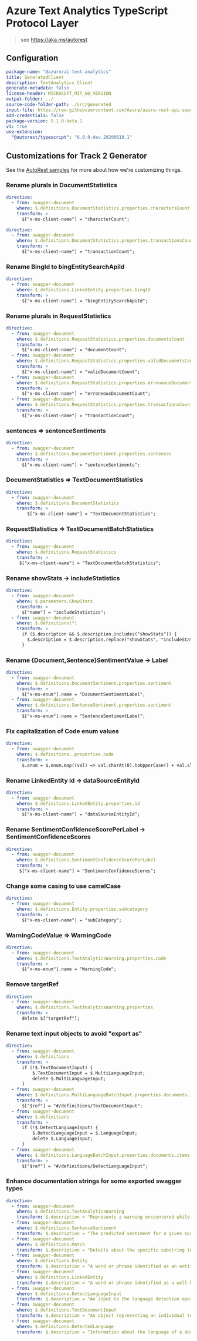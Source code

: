 # Azure Text Analytics TypeScript Protocol Layer

> see https://aka.ms/autorest

## Configuration

```yaml
package-name: "@azure/ai-text-analytics"
title: GeneratedClient
description: TextAnalytics Client
generate-metadata: false
license-header: MICROSOFT_MIT_NO_VERSION
output-folder: ../
source-code-folder-path: ./src/generated
input-file: https://raw.githubusercontent.com/Azure/azure-rest-api-specs/master/specification/cognitiveservices/data-plane/TextAnalytics/preview/v3.1-preview.2/TextAnalytics.json
add-credentials: false
package-version: 5.1.0-beta.1
v3: true
use-extension:
  "@autorest/typescript": "6.0.0-dev.20200618.1"
```

## Customizations for Track 2 Generator

See the [AutoRest samples](https://github.com/Azure/autorest/tree/master/Samples/3b-custom-transformations)
for more about how we're customizing things.

### Rename plurals in DocumentStatistics

```yaml
directive:
  - from: swagger-document
    where: $.definitions.DocumentStatistics.properties.charactersCount
    transform: >
      $["x-ms-client-name"] = "characterCount";
```

```yaml
directive:
  - from: swagger-document
    where: $.definitions.DocumentStatistics.properties.transactionsCount
    transform: >
      $["x-ms-client-name"] = "transactionCount";
```

### Rename BingId to bingEntitySearchApiId

```yaml
directive:
  - from: swagger-document
    where: $.definitions.LinkedEntity.properties.bingId
    transform: >
      $["x-ms-client-name"] = "bingEntitySearchApiId";
```

### Rename plurals in RequestStatistics

```yaml
directive:
  - from: swagger-document
    where: $.definitions.RequestStatistics.properties.documentsCount
    transform: >
      $["x-ms-client-name"] = "documentCount";
  - from: swagger-document
    where: $.definitions.RequestStatistics.properties.validDocumentsCount
    transform: >
      $["x-ms-client-name"] = "validDocumentCount";
  - from: swagger-document
    where: $.definitions.RequestStatistics.properties.erroneousDocumentsCount
    transform: >
      $["x-ms-client-name"] = "erroneousDocumentCount";
  - from: swagger-document
    where: $.definitions.RequestStatistics.properties.transactionsCount
    transform: >
      $["x-ms-client-name"] = "transactionCount";
```

### sentences => sentenceSentiments

```yaml
directive:
  - from: swagger-document
    where: $.definitions.DocumentSentiment.properties.sentences
    transform: >
      $["x-ms-client-name"] = "sentenceSentiments";
```

### DocumentStatistics => TextDocumentStatistics

```yaml
directive:
  - from: swagger-document
    where: $.definitions.DocumentStatistics
    transform: >
        $["x-ms-client-name"] = "TextDocumentStatistics";
```

### RequestStatistics => TextDocumentBatchStatistics

```yaml
directive:
  - from: swagger-document
    where: $.definitions.RequestStatistics
    transform: >
     $["x-ms-client-name"] = "TextDocumentBatchStatistics";
```

### Rename showStats -> includeStatistics

```yaml
directive:
  - from: swagger-document
    where: $.parameters.ShowStats
    transform: >
      $["name"] = "includeStatistics";
  - from: swagger-document
    where: $.definitions[*]
    transform: >
      if ($.description && $.description.includes("showStats")) {
        $.description = $.description.replace("showStats", "includeStatistics");
      }
```

### Rename {Document,Sentence}SentimentValue -> Label 

```yaml
directive:
  - from: swagger-document
    where: $.definitions.DocumentSentiment.properties.sentiment
    transform: >
      $["x-ms-enum"].name = "DocumentSentimentLabel";
  - from: swagger-document
    where: $.definitions.SentenceSentiment.properties.sentiment
    transform: >
      $["x-ms-enum"].name = "SentenceSentimentLabel";
```

### Fix capitalization of Code enum values

```yaml
directive:
  - from: swagger-document
    where: $.definitions..properties.code
    transform: >
      $.enum = $.enum.map((val) => val.charAt(0).toUpperCase() + val.slice(1));
```

### Rename LinkedEntity id -> dataSourceEntityId

```yaml
directive:
  - from: swagger-document
    where: $.definitions.LinkedEntity.properties.id
    transform: >
      $["x-ms-client-name"] = "dataSourceEntityId";
```

### Rename SentimentConfidenceScorePerLabel -> SentimentConfidenceScores

```yaml
directive:
  - from: swagger-document
    where: $.definitions.SentimentConfidenceScorePerLabel
    transform: >
     $["x-ms-client-name"] = "SentimentConfidenceScores";
```

### Change some casing to use camelCase

```yaml
directive:
  - from: swagger-document
    where: $.definitions.Entity.properties.subcategory
    transform: >
      $["x-ms-client-name"] = "subCategory";
```

### WarningCodeValue => WarningCode

```yaml
directive:
  - from: swagger-document
    where: $.definitions.TextAnalyticsWarning.properties.code
    transform: >
      $["x-ms-enum"].name = "WarningCode";
```

### Remove targetRef

```yaml
directive:
  - from: swagger-document
    where: $.definitions.TextAnalyticsWarning.properties
    transform: >
      delete $["targetRef"];
```

### Rename text input objects to avoid "export as"

```yaml
directive:
  - from: swagger-document
    where: $.definitions
    transform: >
      if (!$.TextDocumentInput) {
          $.TextDocumentInput = $.MultiLanguageInput;
          delete $.MultiLanguageInput;
      }
  - from: swagger-document
    where: $.definitions.MultiLanguageBatchInput.properties.documents.items
    transform: >
      $["$ref"] = "#/definitions/TextDocumentInput";
  - from: swagger-document
    where: $.definitions
    transform: >
      if (!$.DetectLanguageInput) {
          $.DetectLanguageInput = $.LanguageInput;
          delete $.LanguageInput;
      }
  - from: swagger-document
    where: $.definitions.LanguageBatchInput.properties.documents.items
    transform: >
      $["$ref"] = "#/definitions/DetectLanguageInput";
```

### Enhance documentation strings for some exported swagger types

```yaml
directive:
  - from: swagger-document
    where: $.definitions.TextAnalyticsWarning
    transform: $.description = "Represents a warning encountered while processing a document."
  - from: swagger-document
    where: $.definitions.SentenceSentiment
    transform: $.description = "The predicted sentiment for a given span of text. For more information regarding text sentiment, see https://docs.microsoft.com/azure/cognitive-services/Text-Analytics/how-tos/text-analytics-how-to-sentiment-analysis."
  - from: swagger-document
    where: $.definitions.Match
    transform: $.description = "Details about the specific substring in a document that refers to a linked entity identified by the Text Analytics model."
  - from: swagger-document
    where: $.definitions.Entity
    transform: $.description = "A word or phrase identified as an entity that is categorized within a taxonomy of types. The set of categories recognized by the Text Analytics service is described at https://docs.microsoft.com/azure/cognitive-services/Text-Analytics/named-entity-types ."
  - from: swagger-document
    where: $.definitions.LinkedEntity
    transform: $.description = "A word or phrase identified as a well-known entity within a database, including its formal (disambiguated) name and a link to the entity information within the source database."
  - from: swagger-document
    where: $.definitions.DetectLanguageInput
    transform: $.description = "An input to the language detection operation. This object specifies a unique document id, as well as the full text of a document and a hint indicating the document's country of origin to assist the text analytics predictive model in detecting the document's language."
  - from: swagger-document
    where: $.definitions.TextDocumentInput
    transform: $.description = "An object representing an individual text document to be analyzed by the Text Analytics service. The document contains a unique document ID, the full text of the document, and the language of the document's text."
  - from: swagger-document
    where: $.definitions.DetectedLanguage
    transform: $.description = "Information about the language of a document as identified by the Text Analytics service."
```
